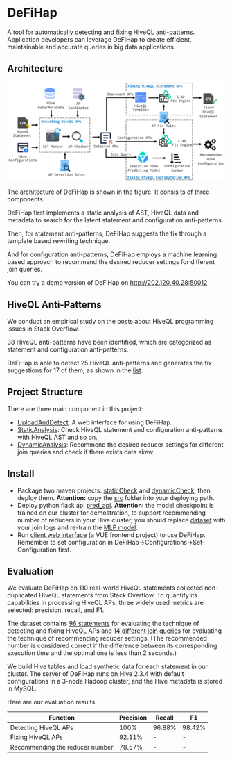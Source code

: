 # DeFiHap
A tool for automatically detecting and fixing HiveQL anti-patterns. Application developers can leverage DeFiHap to create efficient, maintainable and accurate queries in big data applications.

## Architecture
![system overview](pic/System%20Overview.png) 

The architecture of DeFiHap is shown in the figure. It consis ts of three components. 

DeFiHap first implements a static analysis of AST, HiveQL data and  metadata to search for the latent statement and configuration anti-patterns.

Then, for statement anti-patterns, DeFiHap suggests the fix through a template based rewriting technique. 

And for configuration anti-patterns, DeFiHap employs a machine learning based approach to recommend the desired reducer settings for different join queries.

You can try a demo version of DeFiHap on http://202.120.40.28:50012

## HiveQL Anti-Patterns
We conduct an empirical study on the posts about HiveQL programming issues in Stack Overflow.

38 HiveQL anti-patterns have been identified, which are categorized as statement and configuration anti-patterns.

DeFiHap is able to detect 25 HiveQL anti-patterns and generates the fix suggestions for 17 of them, as shown in the [list](AP.md).


## Project Structure
There are three main component in this project:

* [UploadAndDetect](UploadAndDetect): A web interface for using DeFiHap.
* [StaticAnalysis](StaticAnalysis): Check HiveQL statement and configuration anti-patterns with HiveQL AST and so on.
* [DynamicAnalysis](DynamicAnalysis): Recommend the desired reducer settings for different join queries and check if there exists data skew.

## Install
* Package two maven projects: [staticCheck](StaticAnalysis) and 
[dynamicCheck](DynamicAnalysis/hivecheck), then deploy them. **Attention:** copy the [src](src) folder into your deploying path. 
* Deploy python flask api [pred_api](DynamicAnalysis/MLP/ReducePredict/pred_api.py). **Attention:** the model checkpoint is trained on our cluster for demostration, to support recommending number of reducers in your Hive cluster, you should replace [dataset](DynamicAnalysis/MLP/ReducePredict/all/) with your join logs and re-train the [MLP model](DynamicAnalysis/MLP/ReducePredict/HivePred.py).
* Run [client web interface](UploadAndDetect/UploadAndDetect) (a VUE frontend project) to use DeFiHap. Remember to set configuration in DeFiHap->Configurations->Set-Configuration first.

## Evaluation
 We evaluate DeFiHap on 110 real-world HiveQL statements collected non-duplicated HiveQL statements from Stack Overflow. To quantify its capabilities in processing HiveQL APs, three widely used metrics are selected: precision, recall, and F1.
 
 The dataset contains [96 statements](StaticAnalysis/src/main/java/myApplication/TestCase.java) for evaluating the technique of detecting and fixing HiveQL APs and [14 different join queries](DynamicAnalysis/MLP/ReducePredict/all/joinMlpTrainTest_L.csv) for evaluating the technique of recommending reducer settings. (The recommended number is considered correct if the difference between its corresponding execution time and the optimal one is less than 2 seconds.)
 
 We build Hive tables and load synthetic data for each statement in our cluster. The server of DeFiHap runs on Hive 2.3.4 with default configurations in a 3-node Hadoop cluster, and the Hive metadata is stored in MySQL.
 
 Here are our evaluation results.

<center><table><thead><tr><th><span>Function</span></th><th><span>Precision</span></th><th><span>Recall</span></th><th><span>F1</span></th></tr></thead><tbody><tr><td><span>Detecting HiveQL APs</span></td><td><span>100%</span></td><td><span>96.88%</span></td><td><span>98.42%</span></td></tr><tr><td><span>Fixing HiveQL APs</span></td><td><span>92.11%</span></td><td><span>-</span></td><td><span>-</span></td></tr><tr><td><span>Recommending the reducer number</span></td><td><span>78.57%</span></td><td><span>-</span></td><td><span>-</span></td></tr></tbody></table></center>


